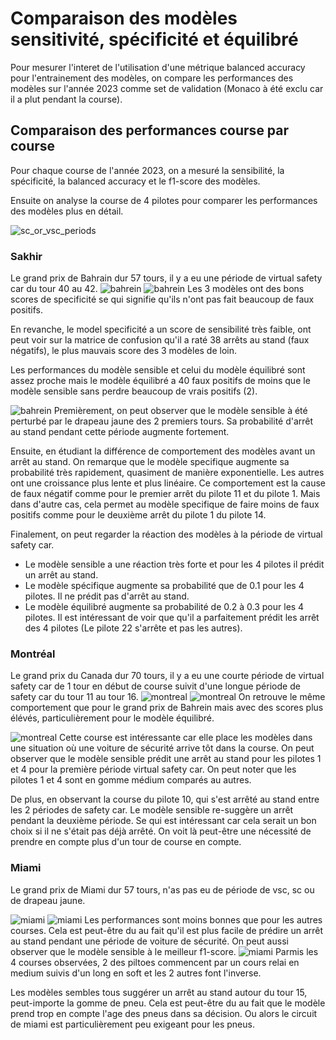 # Comparaison des modèles sensitivité, spécificité et équilibré

Pour mesurer l'interet de l'utilisation d'une métrique balanced accuracy pour l'entrainement des modèles, on compare les performances des modèles sur l'année 2023 comme set de validation (Monaco à été exclu car il a plut pendant la course).

## Comparaison des performances course par course
Pour chaque course de l'année 2023, on a mesuré la sensibilité, la spécificité, la balanced accuracy et le f1-score des modèles.

Ensuite on analyse la course de 4 pilotes pour comparer les performances des modèles plus en détail.

![sc_or_vsc_periods](figures/sc_or_vsc_periods.svg)
### Sakhir
Le grand prix de Bahrain dur 57 tours, il y a eu une période de virtual safety car du tour 40 au 42.
![bahrein](figures/Sakhir_confusion_matrices.svg)
![bahrein](figures/Sakhir_metrics.svg)
Les 3 modèles ont des bons scores de specificité se qui signifie qu'ils n'ont pas fait beaucoup de faux positifs.

En revanche, le model specificité a un score de sensibilité très faible, ont peut voir sur la matrice de confusion qu'il a raté 38 arrêts au stand (faux négatifs), le plus mauvais score des 3 modèles de loin.

Les performances du modèle sensible et celui du modèle équilibré sont assez proche mais le modèle équilibré a 40 faux positifs de moins que le modèle sensible sans perdre beaucoup de vrais positifs (2).

![bahrein](figures/predictions_6.svg)
Premièrement, on peut observer que le modèle sensible à été perturbé par le drapeau jaune des 2 premiers tours. Sa probabilité d'arrêt au stand pendant cette période augmente fortement.

Ensuite, en étudiant la différence de comportement des modèles avant un arrêt au stand. On remarque que le modèle specifique augmente sa probabilité très rapidement, quasiment de manière exponentielle. Les autres ont une croissance plus lente et plus linéaire. Ce comportement est la cause de faux négatif comme pour le premier arrêt du pilote 11 et du pilote 1. Mais dans d'autre cas, cela permet au modèle specifique de faire moins de faux positifs comme pour le deuxième arrêt du pilote 1 du pilote 14.

Finalement, on peut regarder la réaction des modèles à la période de virtual safety car.
* Le modèle sensible a une réaction très forte et pour les 4 pilotes il prédit un arrêt au stand.
* Le modèle spécifique augmente sa probabilité que de 0.1 pour les 4 pilotes. Il ne prédit pas d'arrêt au stand.
* Le modèle équilibré augmente sa probabilité de 0.2 à 0.3 pour les 4 pilotes. Il est intéressant de voir que qu'il a parfaitement prédit les arrêt des 4 pilotes (Le pilote 22 s'arrête et pas les autres).

### Montréal
Le grand prix du Canada dur 70 tours, il y a eu une courte période de virtual safety car de 1 tour en début de course suivit d'une longue période de safety car du tour 11 au tour 16.
![montreal](figures/Montréal_confusion_matrices.svg)
![montreal](figures/Montréal_metrics.svg)
On retrouve le même comportement que pour le grand prix de Bahrein mais avec des scores plus élévés, particulièrement pour le modèle équilibré.

![montreal](figures/predictions_5.svg)
Cette course est intéressante car elle place les modèles dans une situation où une voiture de sécurité arrive tôt dans la course. On peut observer que le modèle sensible prédit une arrêt au stand pour les pilotes 1 et 4 pour la première période virtual safety car. On peut noter que les pilotes 1 et 4 sont en gomme médium comparés au autres.

De plus, en observant la course du pilote 10, qui s'est arrêté au stand entre les 2 périodes de safety car. Le modèle sensible re-suggère un arrêt pendant la deuxième période. Se qui est intéressant car cela serait un bon choix si il ne s'était pas déjà arrêté. On voit là peut-être une nécessité de prendre en compte plus d'un tour de course en compte.

### Miami
Le grand prix de Miami dur 57 tours, n'as pas eu de période de vsc, sc ou de drapeau jaune.

![miami](figures/Miami_confusion_matrices.svg)
![miami](figures/Miami_metrics.svg)
Les performances sont moins bonnes que pour les autres courses. Cela est peut-être du au fait qu'il est plus facile de prédire un arrêt au stand pendant une période de voiture de sécurité. On peut aussi observer que le modèle sensible à le meilleur f1-score.
![miami](figures/predictions_4.svg)
Parmis les 4 courses observées, 2 des piltoes commencent par un cours relai en medium suivis d'un long en soft et les 2 autres font l'inverse.

Les modèles sembles tous suggérer un arrêt au stand autour du tour 15, peut-importe la gomme de pneu. Cela est peut-être du au fait que le modèle prend trop en compte l'age des pneus dans sa décision. Ou alors le circuit de miami est particulièrement peu exigeant pour les pneus.